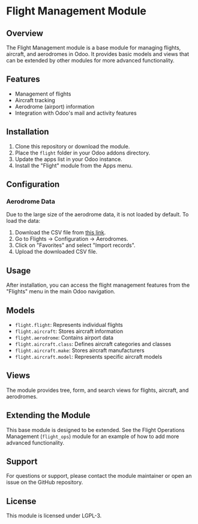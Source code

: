 # Flight Management Module

## Overview

The Flight Management module is a base module for managing flights, aircraft, and aerodromes in Odoo. It provides basic models and views that can be extended by other modules for more advanced functionality.

## Features

- Management of flights
- Aircraft tracking
- Aerodrome (airport) information
- Integration with Odoo's mail and activity features

## Installation

1. Clone this repository or download the module.
2. Place the `flight` folder in your Odoo addons directory.
3. Update the apps list in your Odoo instance.
4. Install the "Flight" module from the Apps menu.

## Configuration

### Aerodrome Data

Due to the large size of the aerodrome data, it is not loaded by default. To load the data:

1. Download the CSV file from [this link](https://raw.githubusercontent.com/smartops-aero/smartops-odoo-flight/16.0/flight/data/flight.aerodrome.csv).
2. Go to Flights -> Configuration -> Aerodromes.
3. Click on "Favorites" and select "Import records".
4. Upload the downloaded CSV file.

## Usage

After installation, you can access the flight management features from the "Flights" menu in the main Odoo navigation.

## Models

- `flight.flight`: Represents individual flights
- `flight.aircraft`: Stores aircraft information
- `flight.aerodrome`: Contains airport data
- `flight.aircraft.class`: Defines aircraft categories and classes
- `flight.aircraft.make`: Stores aircraft manufacturers
- `flight.aircraft.model`: Represents specific aircraft models

## Views

The module provides tree, form, and search views for flights, aircraft, and aerodromes.

## Extending the Module

This base module is designed to be extended. See the Flight Operations Management (`flight_ops`) module for an example of how to add more advanced functionality.

## Support

For questions or support, please contact the module maintainer or open an issue on the GitHub repository.

## License

This module is licensed under LGPL-3.
